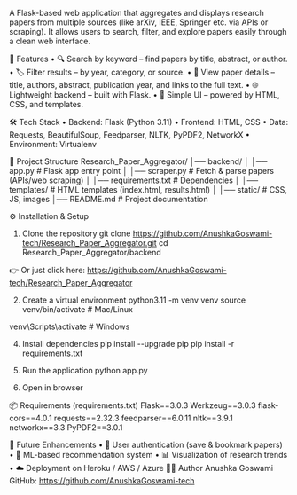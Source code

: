 A Flask-based web application that aggregates and displays research papers from multiple sources (like arXiv, IEEE, Springer etc. via APIs or scraping). It allows users to search, filter, and explore papers easily through a clean web interface.

🚀 Features
•	🔍 Search by keyword – find papers by title, abstract, or author.
•	🏷️ Filter results – by year, category, or source.
•	📑 View paper details – title, authors, abstract, publication year, and links to the full text.
•	🌐 Lightweight backend – built with Flask.
•	🎨 Simple UI – powered by HTML, CSS, and templates.

🛠️ Tech Stack
•	Backend: Flask (Python 3.11)
•	Frontend: HTML, CSS
•	Data: Requests, BeautifulSoup, Feedparser, NLTK, PyPDF2, NetworkX
•	Environment: Virtualenv

📂 Project Structure
Research_Paper_Aggregator/
│── backend/
│   │── app.py              # Flask app entry point
│   │── scraper.py          # Fetch & parse papers (APIs/web scraping)
│   │── requirements.txt    # Dependencies
│   │── templates/          # HTML templates (index.html, results.html)
│   │── static/             # CSS, JS, images
│── README.md               # Project documentation

⚙️ Installation & Setup
1. Clone the repository
git clone https://github.com/AnushkaGoswami-tech/Research_Paper_Aggregator.git
cd Research_Paper_Aggregator/backend

👉 Or just click here: https://github.com/AnushkaGoswami-tech/Research_Paper_Aggregator

2. Create a virtual environment
python3.11 -m venv venv
source venv/bin/activate   # Mac/Linux

venv\Scripts\activate      # Windows

4. Install dependencies
pip install --upgrade pip
pip install -r requirements.txt

6. Run the application
python app.py

8. Open in browser

📦 Requirements (requirements.txt)
Flask==3.0.3
Werkzeug==3.0.3
flask-cors==4.0.1
requests==2.32.3
feedparser==6.0.11
nltk==3.9.1
networkx==3.3
PyPDF2==3.0.1

🔮 Future Enhancements
•	🔑 User authentication (save & bookmark papers)
•	🤖 ML-based recommendation system
•	📊 Visualization of research trends
•	☁️ Deployment on Heroku / AWS / Azure
👨‍💻 Author
Anushka Goswami
GitHub: https://github.com/AnushkaGoswami-tech

